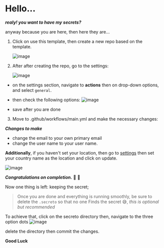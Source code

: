 # Hello...

***realy! you want to have my secrets?***

anyway because you are here, then here they are...

1. Click on use this template, then create a new repo based on the template.

   ![image](https://github.com/the-1Riddle/Leetcode-c-Solutions/assets/154701770/f3dce173-b3a5-4d89-bc2b-13d96d1e347a)
2. After after creating the repo, go to the settings:
   
      ![image](https://github.com/the-1Riddle/Github-Profile-Achievements/assets/154701770/7386130b-42a6-4aa8-8a15-fec900d1a320)

- on the settings section, navigate to **actions** then on drop-down options, and select `general`.
- then check the following options:
      ![image](https://github.com/the-1Riddle/Github-Profile-Achievements/assets/154701770/fcf1c798-67fc-4cb8-8fa3-45a97b52789e)
  
- save after you are done

3. Move to .github/workflows/main.yml and make the necessary changes:

***Changes to make***
  - change the email to your own primary email
  - change the user name to your user name.

**Additionally**, if you haven't set your location, then go to [settings](https://github.com/settings/profile) then set your country name as the location and click on update.

![image](https://github.com/the1Riddle/Play-Chess/assets/154701770/63289a90-4d6d-4714-aa9c-473863fe6f7f)

***Congratulations on completion.*** 🎉 🎊

Now one thing is left: keeping the secret;
> Once you are done and everything is running smoothly, be sure to delete the `.secreto` so that no one
> Finds the secret 😅, *this is optional but recommended*

To achieve that, click on the secreto directory then, navigate to the three option dots
![image](https://github.com/the-1Riddle/Github-Profile-Achievements/assets/154701770/57626f86-92ca-477f-9164-75de9ddffb96)

delete the directory then commit the changes.

**Good Luck**
